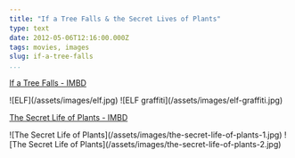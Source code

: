 ```yaml
---
title: "If a Tree Falls & the Secret Lives of Plants"
type: text
date: 2012-05-06T12:16:00.000Z
tags: movies, images
slug: if-a-tree-falls
...
```


[If a Tree Falls - IMBD](http://www.imdb.com/title/tt1787725/)

<div>
![ELF](/assets/images/elf.jpg)
![ELF graffiti](/assets/images/elf-graffiti.jpg)
</div>

[The Secret Life of Plants - IMBD](http://www.imdb.com/title/tt0078217/)

<div>
![The Secret Life of Plants](/assets/images/the-secret-life-of-plants-1.jpg)
![The Secret Life of Plants](/assets/images/the-secret-life-of-plants-2.jpg)
</div>
